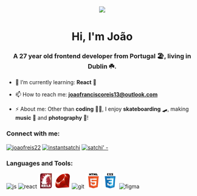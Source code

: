<h1 align="center"><img src = "https://raw.githubusercontent.com/MartinHeinz/MartinHeinz/master/wave.gif" width = 50px></h1>
<h1 align="center">Hi, I'm João</h1>
<h3 align="center">A 27 year old frontend developer from Portugal 🏖, living in Dublin ☘️.</h3>

- 🌱 I’m currently learning: **React** 🚀

- 📫 How to reach me: **joaofranciscoreis13@outlook.com**

- ⚡ About me: Other than **coding** 👨‍💻, I enjoy **skateboarding** 🛹, making **music** 🎹 and **photography** 📸!

<h3 align="left">Connect with me:</h3>
<p align="left">
<a href="https://www.linkedin.com/in/joao-francisco-reis/" target="blank"><img align="center" src="https://raw.githubusercontent.com/rahuldkjain/github-profile-readme-generator/master/src/images/icons/Social/linked-in-alt.svg" alt="joaofreis22" height="30" width="40" /></a>
<a href="https://instagram.com/instantsatchi" target="blank"><img align="center" src="https://raw.githubusercontent.com/rahuldkjain/github-profile-readme-generator/master/src/images/icons/Social/instagram.svg" alt="instantsatchi" height="30" width="40" /></a>
<a href="https://www.youtube.com/channel/UC-e5aSjv9U0v3Pflg4l4Pjg" target="blank"><img align="center" src="https://raw.githubusercontent.com/rahuldkjain/github-profile-readme-generator/master/src/images/icons/Social/youtube.svg" alt="satchi' -" height="30" width="40" /></a>
</p>

<h3 align="left">Languages and Tools:</h3>
<p align="left"> 
  <img src="https://upload.wikimedia.org/wikipedia/commons/9/99/Unofficial_JavaScript_logo_2.svg" alt="js" width="40" height="40"/>
  <img src="https://cdn.worldvectorlogo.com/logos/react-2.svg" alt="react" width="40" height="40"/>
  <img src="https://raw.githubusercontent.com/devicons/devicon/master/icons/rails/rails-original-wordmark.svg" alt="rails" width="40" height="40"/> 
  <img src="https://raw.githubusercontent.com/devicons/devicon/master/icons/ruby/ruby-original.svg" alt="ruby" width="40" height="40"/>
  <img src="https://www.vectorlogo.zone/logos/git-scm/git-scm-icon.svg" alt="git" width="40" height="40"/>
  <img src="https://raw.githubusercontent.com/devicons/devicon/master/icons/html5/html5-original-wordmark.svg" alt="html5" width="40" height="40"/> 
  <img src="https://raw.githubusercontent.com/devicons/devicon/master/icons/css3/css3-original-wordmark.svg" alt="css3" width="40" height="40"/> 
  <img src="https://www.vectorlogo.zone/logos/figma/figma-icon.svg" alt="figma" width="40" height="40"/> </p>


  
  
